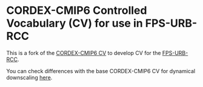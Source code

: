 # CORDEX-CMIP6 Controlled Vocabulary (CV) for use in FPS-URB-RCC

This is a fork of the [CORDEX-CMIP6 CV](https://github.com/WCRP-CORDEX/cordex-cmip6-cv) to develop CV for the [FPS-URB-RCC](https://ms.hereon.de/cordex_fps_urban).

You can check differences with the base CORDEX-CMIP6 CV for dynamical downscaling [here](https://github.com/impetus4change/cordex-cmip6-cv/compare/main..fpsurbrcc).
